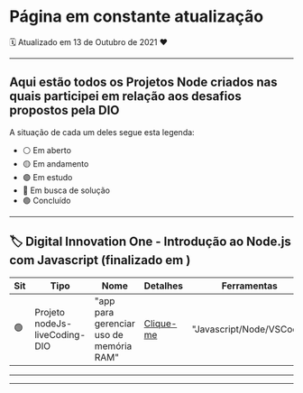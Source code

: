 # Página em constante atualização

:spiral_calendar: Atualizado em 13 de Outubro de 2021 :heart:

---------------------------------------------------------------------------------------------------------------------------------------------------------------------------------
## Aqui estão todos os Projetos Node criados nas quais participei em relação aos desafios propostos pela DIO
A situação de cada um deles segue esta legenda: 
- :white_circle: Em aberto
- :yellow_circle: Em andamento
- :purple_circle: Em estudo
- :red_circle: Em busca de solução
- :green_circle: Concluído

---------------------------------------------------------------------------------------------------------------------------------------------------------------------------------
## :label: Digital Innovation One - Introdução ao Node.js com Javascript (finalizado em )



|Sit|Tipo|Nome|Detalhes|Ferramentas|
|---|----|----|--------|-----------|
|:green_circle:|Projeto nodeJs-liveCoding-DIO|"app para gerenciar uso de memória RAM" |<a href="https://github.com/anacarolliny/ProjetosDigitalInnovationOne/tree/main/Nodejs/Projeto1">Clique-me</a>|"Javascript/Node/VSCode"|


---------------------------------------------------------------------------------------------------------------------------------------------------------------------------------


---------------------------------------------------------------------------------------------------------------------------------------------------------------------------------
